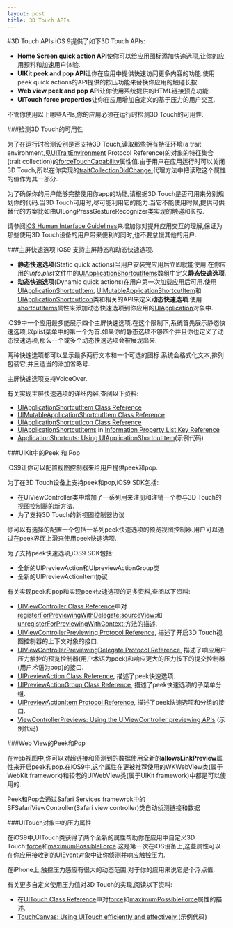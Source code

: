 ```yaml
---
layout: post
title: 3D Touch APIs
---
```


#3D Touch APIs
iOS 9提供了如下3D Touch APIs:

* **Home Screen quick action API**使你可以给应用图标添加快速选项,让你的应用预料和加速用户体验.
* **UIKit peek and pop API**让你在应用中提供快速访问更多内容的功能.使用peek quick actions的API提供的按压功能来替换你应用的触碰长按.
* **Web view peek and pop API**让你使用系统提供的HTML链接预览功能.
* **UITouch force properties**让你在应用增加自定义的基于压力的用户交互.

不管你使用以上哪些APIs,你的应用必须在运行时检测3D Touch的可用性.

###检测3D Touch的可用性

为了在运行时检测设别是否支持3D Touch,读取那些拥有特征环境(a trait environment,见[UITraitEnvironment](https://developer.apple.com/library/prerelease/ios/documentation/UIKit/Reference/UITraitEnvironment_Ref/index.html#//apple_ref/doc/uid/TP40014306) Protocol Reference)的对象的特征集合(trait collection)的[forceTouchCapability](https://developer.apple.com/library/prerelease/ios/documentation/UIKit/Reference/UITraitCollection_ClassReference/index.html#//apple_ref/occ/instp/UITraitCollection/forceTouchCapability)属性值.由于用户在应用运行时可以关闭3D Touch,所以在你实现的[traitCollectionDidChange:](https://developer.apple.com/library/prerelease/ios/documentation/UIKit/Reference/UITraitEnvironment_Ref/index.html#//apple_ref/occ/intfm/UITraitEnvironment/traitCollectionDidChange:)代理方法中把读取这个属性的值作为其一部分.

为了确保你的用户能够完整使用你app的功能,请根据3D Touch是否可用来分别规划你的代码.当3D Touch可用时,尽可能利用它的能力.当它不能使用时候,提供可供替代的方案比如由UILongPressGestureRecognizer类实现的触碰和长按.

请参阅[iOS Human Interface Guidelines](https://developer.apple.com/library/prerelease/ios/documentation/UserExperience/Conceptual/MobileHIG/index.html#//apple_ref/doc/uid/TP40006556)来增加你对提升应用交互的理解,保证为那些使用3D Touch设备的用户带来便利的同时,也不要怠慢其他的用户.

###主屏快速选项
iOS9 支持主屏静态和动态快速选项.

* **静态快速选项**(Static quick actions)当用户安装完应用后立即就能使用.在你应用的*Info.plist*文件中的[UIApplicationShortcutItems](https://developer.apple.com/library/prerelease/ios/documentation/General/Reference/InfoPlistKeyReference/Articles/iPhoneOSKeys.html#//apple_ref/doc/uid/TP40009252-SW36)数组中定义**静态快速选项**.
* **动态快速选项**(Dynamic quick actions)在用户第一次加载应用后可用.使用[UIApplicationShortcutItem](https://developer.apple.com/library/prerelease/ios/documentation/UIKit/Reference/UIApplicationShortcutItem_class/index.html#//apple_ref/occ/cl/UIApplicationShortcutItem), [UIMutableApplicationShortcutItem](https://developer.apple.com/library/prerelease/ios/documentation/UIKit/Reference/UIMutableApplicationShortcutItem_class/index.html#//apple_ref/occ/cl/UIMutableApplicationShortcutItem)和[UIApplicationShortcutIcon](https://developer.apple.com/library/prerelease/ios/documentation/UIKit/Reference/UIApplicationShortcutIcon_Class/index.html#//apple_ref/occ/cl/UIApplicationShortcutIcon)类和相关的API来定义**动态快速选项**.使用[shortcutItems](https://developer.apple.com/library/prerelease/ios/documentation/UIKit/Reference/UIApplication_Class/index.html#//apple_ref/occ/instp/UIApplication/shortcutItems)属性来添加动态快速选项到你应用的[UIApplication](https://developer.apple.com/library/prerelease/ios/documentation/UIKit/Reference/UIApplication_Class/index.html#//apple_ref/occ/cl/UIApplication)对象中.

iOS9中一个应用最多能展示四个主屏快速选项.在这个限制下,系统首先展示静态快速选项,以plist菜单中的第一个为首.如果你的静态选项不够四个并且你也定义了动态快速选项,那么一个或多个动态快速选项会被展现出来.

两种快速选项都可以显示最多两行文本和一个可选的图标.系统会格式化文本,排列包装它,并且适当的添加省略号.

主屏快速选项支持VoiceOver.

有关实现主屏快速选项的详细内容,查阅以下资料:

* [UIApplicationShortcutItem Class Reference](https://developer.apple.com/library/prerelease/ios/documentation/UIKit/Reference/UIApplicationShortcutItem_class/index.html#//apple_ref/doc/uid/TP40016501)
* [UIMutableApplicationShortcutItem Class Reference
](https://developer.apple.com/library/prerelease/ios/documentation/UIKit/Reference/UIMutableApplicationShortcutItem_class/index.html#//apple_ref/doc/uid/TP40016502)
* [UIApplicationShortcutIcon Class Reference](https://developer.apple.com/library/prerelease/ios/documentation/UIKit/Reference/UIApplicationShortcutIcon_Class/index.html#//apple_ref/doc/uid/TP40016500)
* [UIApplicationShortcutItems](https://developer.apple.com/library/prerelease/ios/documentation/General/Reference/InfoPlistKeyReference/Articles/iPhoneOSKeys.html#//apple_ref/doc/uid/TP40009252-SW36) in [Information Property List Key Reference](https://developer.apple.com/library/prerelease/ios/documentation/General/Reference/InfoPlistKeyReference/Introduction/Introduction.html#//apple_ref/doc/uid/TP40009247)
* [ApplicationShortcuts: Using UIApplicationShortcutItem](https://developer.apple.com/library/prerelease/ios/samplecode/ApplicationShortcuts/Introduction/Intro.html#//apple_ref/doc/uid/TP40016545)(示例代码)


###UIKit中的Peek 和 Pop


iOS9让你可以配置视图控制器来给用户提供peek和pop.

为了在3D Touch设备上支持peek和pop,iOS9 SDK包括:

* 在UIViewController类中增加了一系列用来注册和注销一个参与3D Touch的视图控制器的新方法.
* 为了支持3D Touch的新视图控制器协议

你可以有选择的配置一个包括一系列peek快速选项的预览视图控制器.用户可以通过在peek界面上滑来使用peek快速选项.

为了支持peek快速选项,iOS9 SDK包括:

* 全新的UIPreviewAction和UIpreviewActionGroup类
* 全新的UIPreviewActionItem协议

有关实现peek和pop和实现peek快速选项的更多资料,查阅以下资料:

* [UIViewController Class Reference](https://developer.apple.com/library/prerelease/ios/documentation/UIKit/Reference/UIViewController_Class/index.html#//apple_ref/doc/uid/TP40006926)中对 [registerForPreviewingWithDelegate:sourceView:](registerForPreviewingWithDelegate:sourceView:)和[unregisterForPreviewingWithContext:](https://developer.apple.com/library/prerelease/ios/documentation/UIKit/Reference/UIViewController_Class/index.html#//apple_ref/occ/instm/UIViewController/unregisterForPreviewingWithContext:)方法的描述.
* [UIViewControllerPreviewing Protocol Reference](https://developer.apple.com/library/prerelease/ios/documentation/UIKit/Reference/UIViewControllerPreviewing_Protocol/index.html#//apple_ref/doc/uid/TP40016568), 描述了开启3D Touch视图控制器的上下文对象的接口.
* [UIViewControllerPreviewingDelegate Protocol Reference](https://developer.apple.com/library/prerelease/ios/documentation/UIKit/Reference/UIViewControllerPreviewingDelegate_Protocol/index.html#//apple_ref/doc/uid/TP40016569), 描述了响应用户压力触控的预览控制器(用户术语为peek)和响应更大的压力按下的提交控制器(用户术语为pop)的接口.
* [UIPreviewAction Class Reference](https://developer.apple.com/library/prerelease/ios/documentation/UIKit/Reference/UIPreviewAction_Class/index.html#//apple_ref/doc/uid/TP40016565), 描述了peek快速选项.
* [UIPreviewActionGroup Class Reference](https://developer.apple.com/library/prerelease/ios/documentation/UIKit/Reference/UIPreviewActionGroup_Class/index.html#//apple_ref/doc/uid/TP40016566), 描述了peek快速选项的子菜单分组.
* [UIPreviewActionItem Protocol Reference](https://developer.apple.com/library/prerelease/ios/documentation/UIKit/Reference/UIPreviewActionItem_Protocol/index.html#//apple_ref/doc/uid/TP40016567), 描述了peek快速选项和分组的接口.
* [ViewControllerPreviews: Using the UIViewController previewing APIs](https://developer.apple.com/library/prerelease/ios/samplecode/ViewControllerPreviews/Introduction/Intro.html#//apple_ref/doc/uid/TP40016546) (示例代码)

###Web View的Peek和Pop

在web视图中,你可以对超链接和侦测到的数据使用全新的**allowsLinkPreview**属性来开启peek和pop.在iOS9中,这个属性在更被推荐使用的WKWebView类(属于WebKit framework)和较老的UIWebVIew类(属于UIKit framework)中都是可以使用的.

Peek和Pop会通过Safari Services framewrok中的SFSafariViewController(Safari view controller)类自动侦测链接和数据

###UITouch对象中的压力属性

在iOS9中,UITouch类获得了两个全新的属性帮助你在应用中自定义3D Touch:[force](https://developer.apple.com/library/prerelease/ios/documentation/UIKit/Reference/UITouch_Class/index.html#//apple_ref/occ/instp/UITouch/force)和[maximumPossibleForce](https://developer.apple.com/library/prerelease/ios/documentation/UIKit/Reference/UITouch_Class/index.html#//apple_ref/occ/instp/UITouch/maximumPossibleForce).这是第一次在iOS设备上,这些属性可以在你应用接收到的UIEvent对象中让你侦测并响应触控压力.

在iPhone上,触控压力感应有很大的动态范围,对于你的应用来说它是个浮点值.

有关更多自定义使用压力值对3D Touch的实现,阅读以下资料:

* 在[UITouch Class Reference](https://developer.apple.com/library/prerelease/ios/documentation/UIKit/Reference/UITouch_Class/index.html#//apple_ref/doc/uid/TP40006785)中对[force](https://developer.apple.com/library/prerelease/ios/documentation/UIKit/Reference/UITouch_Class/index.html#//apple_ref/occ/instp/UITouch/force)和[maximumPossibleForce](https://developer.apple.com/library/prerelease/ios/documentation/UIKit/Reference/UITouch_Class/index.html#//apple_ref/occ/instp/UITouch/maximumPossibleForce)属性的描述.
* [TouchCanvas: Using UITouch efficiently and effectively
](https://developer.apple.com/library/prerelease/ios/samplecode/TouchCanvas/Introduction/Intro.html#//apple_ref/doc/uid/TP40016561)(示例代码)






